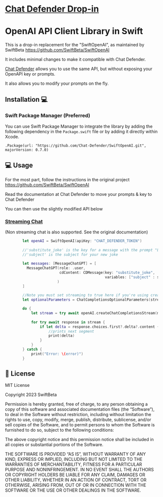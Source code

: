 
# [Chat Defender Drop-in](https://chatdefender.com/)
# OpenAI API Client Library in Swift

This is a drop-in replacement for the "SwiftOpenAI", as maintained by SwiftBeta
https://github.com/SwiftBeta/SwiftOpenAI

It includes minimal changes to make it compatible with Chat Defender.

[Chat Defender](https://chatdefender.com/) allows you to use the same API, but without exposing your OpenAPI key or prompts.

It also allows you to modify your prompts on the fly.

## Installation 💻

### Swift Package Manager (Preferred)

You can use Swift Package Manager to integrate the library by adding the following dependency in the `Package.swift` file or by adding it directly within Xcode.

`.Package(url: "https://github.com/Chat-Defender/SwiftOpenAI.git", majorVersion: 0.7.0)`



## 💻 Usage

For the most part, follow the instructions in the original project
https://github.com/SwiftBeta/SwiftOpenAI

Read the documentation at Chat Defender to move your prompts & key to Chat Defender

You can then use the slightly modified API below

### [Streaming Chat](https://platform.openai.com/docs/api-reference/chat)

(Non streaming chat is also supported. See the original documentation)

```swift
        let openAI = SwiftOpenAI(apiKey: "CHAT_DEFENDER_TOKEN")
        
        //'substitute_joke' is the key for a message with the prompt "Limit Prose: Please tell me a joke about ##subject##!"
        //'subject' is the subject for your new joke
        
        let messages: [MessageChatGPT] = [
          MessageChatGPT(role: .user,
                         cdContent: CDMessage(key: "substitute_joke",
                                              variables: ["subject" : subject])
                        )
        ]
        
        //Note you must set streaming to true here if you're using createChatCompletionsStream
        let optionalParameters = ChatCompletionsOptionalParameters(stream: true)

        do {
            let stream = try await openAI.createChatCompletionsStream(model: .gpt4(.base), messages: messages, optionalParameters: optionalParameters)
            
            for try await response in stream {
                if let delta = response.choices.first?.delta?.content {
                    //prints next segment
                    print(delta)
                }
            }
        } catch {
            print("Error: \(error)")
        }

```

## 📝 License
MIT License

Copyright 2023 SwiftBeta

Permission is hereby granted, free of charge, to any person obtaining a copy of this software and associated documentation files (the “Software”), to deal in the Software without restriction, including without limitation the rights to use, copy, modify, merge, publish, distribute, sublicense, and/or sell copies of the Software, and to permit persons to whom the Software is furnished to do so, subject to the following conditions:

The above copyright notice and this permission notice shall be included in all copies or substantial portions of the Software.

THE SOFTWARE IS PROVIDED “AS IS”, WITHOUT WARRANTY OF ANY KIND, EXPRESS OR IMPLIED, INCLUDING BUT NOT LIMITED TO THE WARRANTIES OF MERCHANTABILITY, FITNESS FOR A PARTICULAR PURPOSE AND NONINFRINGEMENT. IN NO EVENT SHALL THE AUTHORS OR COPYRIGHT HOLDERS BE LIABLE FOR ANY CLAIM, DAMAGES OR OTHER LIABILITY, WHETHER IN AN ACTION OF CONTRACT, TORT OR OTHERWISE, ARISING FROM, OUT OF OR IN CONNECTION WITH THE SOFTWARE OR THE USE OR OTHER DEALINGS IN THE SOFTWARE.




